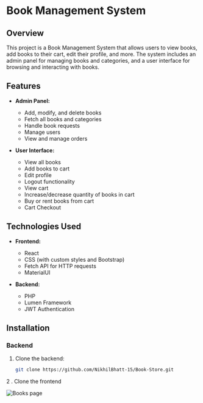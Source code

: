 
# Book Management System

## Overview

This project is a Book Management System that allows users to view books, add books to their cart, edit their profile, and more. The system includes an admin panel for managing books and categories, and a user interface for browsing and interacting with books.

## Features

- **Admin Panel:**
  - Add, modify, and delete books
  - Fetch all books and categories
  - Handle book requests
  - Manage users
  - View and manage orders

- **User Interface:**
  - View all books
  - Add books to cart
  - Edit profile
  - Logout functionality
  - View cart
  - Increase/decrease quantity of books in cart
  - Buy or rent books from cart
  - Cart Checkout

## Technologies Used

- **Frontend:**
  - React
  - CSS (with custom styles and Bootstrap)
  - Fetch API for HTTP requests
  - MaterialUI 

- **Backend:**
  - PHP 
  - Lumen Framework
  - JWT Authentication

## Installation

### Backend

1. Clone the backend:
   ```sh
   git clone https://github.com/NikhilBhatt-15/Book-Store.git
2 . Clone the frontend

![Books page](https://github.com/user-attachments/assets/174cb1c6-c1f3-4ea8-9b0b-461896cef7e1)



    


